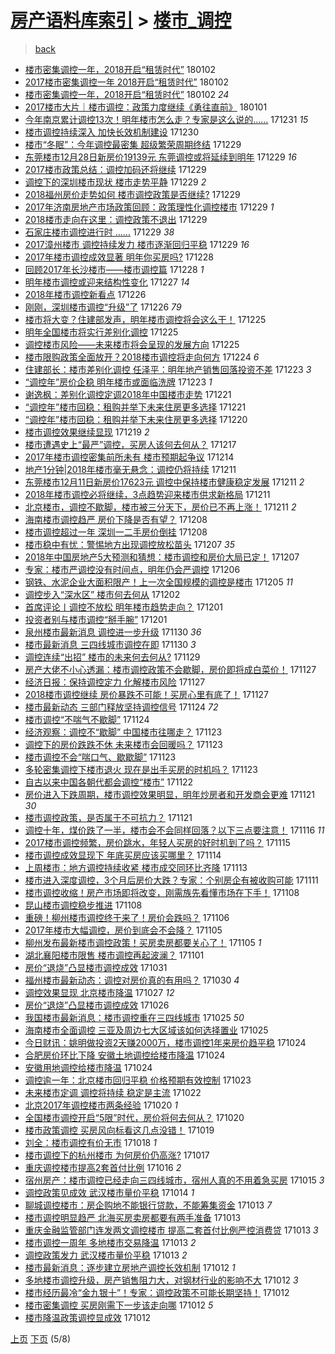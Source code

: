 [房产语料库索引](../../README.md)  > [楼市_调控](楼市_调控.md)
====
> [back](../README.md)

- [楼市密集调控一年，2018开启“租赁时代”](http://jkwz.applinzi.com/ittc/7053923981684376587.html#%E6%A5%BC%E5%B8%82%E5%AF%86%E9%9B%86%E8%B0%83%E6%8E%A7%E4%B8%80%E5%B9%B4%EF%BC%8C2018%E5%BC%80%E5%90%AF%E2%80%9C%E7%A7%9F%E8%B5%81%E6%97%B6%E4%BB%A3%E2%80%9D) 180102  
- [2017楼市密集调控一年 2018开启“租赁时代”](http://jkwz.applinzi.com/ittc/7053906622668080139.html#2017%E6%A5%BC%E5%B8%82%E5%AF%86%E9%9B%86%E8%B0%83%E6%8E%A7%E4%B8%80%E5%B9%B4+2018%E5%BC%80%E5%90%AF%E2%80%9C%E7%A7%9F%E8%B5%81%E6%97%B6%E4%BB%A3%E2%80%9D) 180102  
- [楼市密集调控一年，2018开启“租赁时代”](http://jkwz.applinzi.com/ittc/7053885366136734730.html#%E6%A5%BC%E5%B8%82%E5%AF%86%E9%9B%86%E8%B0%83%E6%8E%A7%E4%B8%80%E5%B9%B4%EF%BC%8C2018%E5%BC%80%E5%90%AF%E2%80%9C%E7%A7%9F%E8%B5%81%E6%97%B6%E4%BB%A3%E2%80%9D) 180102 *24* 
- [2017楼市大片｜楼市调控：政策力度继续《勇往直前》](http://jkwz.applinzi.com/ittc/7053464194039415824.html#2017%E6%A5%BC%E5%B8%82%E5%A4%A7%E7%89%87%EF%BD%9C%E6%A5%BC%E5%B8%82%E8%B0%83%E6%8E%A7%EF%BC%9A%E6%94%BF%E7%AD%96%E5%8A%9B%E5%BA%A6%E7%BB%A7%E7%BB%AD%E3%80%8A%E5%8B%87%E5%BE%80%E7%9B%B4%E5%89%8D%E3%80%8B) 180101  
- [今年南京累计调控13次！明年楼市怎么走？专家是这么说的……](http://jkwz.applinzi.com/ittc/7053263358734631942.html#%E4%BB%8A%E5%B9%B4%E5%8D%97%E4%BA%AC%E7%B4%AF%E8%AE%A1%E8%B0%83%E6%8E%A713%E6%AC%A1%EF%BC%81%E6%98%8E%E5%B9%B4%E6%A5%BC%E5%B8%82%E6%80%8E%E4%B9%88%E8%B5%B0%EF%BC%9F%E4%B8%93%E5%AE%B6%E6%98%AF%E8%BF%99%E4%B9%88%E8%AF%B4%E7%9A%84%E2%80%A6%E2%80%A6) 171231 *15* 
- [楼市调控持续深入 加快长效机制建设](http://jkwz.applinzi.com/ittc/7052971846360630288.html#%E6%A5%BC%E5%B8%82%E8%B0%83%E6%8E%A7%E6%8C%81%E7%BB%AD%E6%B7%B1%E5%85%A5+%E5%8A%A0%E5%BF%AB%E9%95%BF%E6%95%88%E6%9C%BA%E5%88%B6%E5%BB%BA%E8%AE%BE) 171230  
- [楼市“冬眠”：今年调控最密集 超级繁荣周期终结](http://jkwz.applinzi.com/ittc/7052617566655087632.html#%E6%A5%BC%E5%B8%82%E2%80%9C%E5%86%AC%E7%9C%A0%E2%80%9D%EF%BC%9A%E4%BB%8A%E5%B9%B4%E8%B0%83%E6%8E%A7%E6%9C%80%E5%AF%86%E9%9B%86+%E8%B6%85%E7%BA%A7%E7%B9%81%E8%8D%A3%E5%91%A8%E6%9C%9F%E7%BB%88%E7%BB%93) 171229  
- [东莞楼市12月28日新房价19139元 东莞调控或将延续到明年](http://jkwz.applinzi.com/ittc/7052556145535747088.html#%E4%B8%9C%E8%8E%9E%E6%A5%BC%E5%B8%8212%E6%9C%8828%E6%97%A5%E6%96%B0%E6%88%BF%E4%BB%B719139%E5%85%83+%E4%B8%9C%E8%8E%9E%E8%B0%83%E6%8E%A7%E6%88%96%E5%B0%86%E5%BB%B6%E7%BB%AD%E5%88%B0%E6%98%8E%E5%B9%B4) 171229 *16* 
- [2017楼市政策总结：调控加码还将继续](http://jkwz.applinzi.com/ittc/7052497776754033681.html#2017%E6%A5%BC%E5%B8%82%E6%94%BF%E7%AD%96%E6%80%BB%E7%BB%93%EF%BC%9A%E8%B0%83%E6%8E%A7%E5%8A%A0%E7%A0%81%E8%BF%98%E5%B0%86%E7%BB%A7%E7%BB%AD) 171229  
- [调控下的深圳楼市现状 楼市走势平静](http://jkwz.applinzi.com/ittc/7052467313524081680.html#%E8%B0%83%E6%8E%A7%E4%B8%8B%E7%9A%84%E6%B7%B1%E5%9C%B3%E6%A5%BC%E5%B8%82%E7%8E%B0%E7%8A%B6+%E6%A5%BC%E5%B8%82%E8%B5%B0%E5%8A%BF%E5%B9%B3%E9%9D%99) 171229 *2* 
- [2018福州房价走势如何 楼市调控政策是否继续?](http://jkwz.applinzi.com/ittc/7052467317248623632.html#2018%E7%A6%8F%E5%B7%9E%E6%88%BF%E4%BB%B7%E8%B5%B0%E5%8A%BF%E5%A6%82%E4%BD%95+%E6%A5%BC%E5%B8%82%E8%B0%83%E6%8E%A7%E6%94%BF%E7%AD%96%E6%98%AF%E5%90%A6%E7%BB%A7%E7%BB%AD%3F) 171229  
- [2017年济南房地产市场政策回顾：政策理性化调控楼市](http://jkwz.applinzi.com/ittc/7052430226976408593.html#2017%E5%B9%B4%E6%B5%8E%E5%8D%97%E6%88%BF%E5%9C%B0%E4%BA%A7%E5%B8%82%E5%9C%BA%E6%94%BF%E7%AD%96%E5%9B%9E%E9%A1%BE%EF%BC%9A%E6%94%BF%E7%AD%96%E7%90%86%E6%80%A7%E5%8C%96%E8%B0%83%E6%8E%A7%E6%A5%BC%E5%B8%82) 171229 *1* 
- [2018楼市走向在这里：调控政策不退出](http://jkwz.applinzi.com/ittc/7052424777484993552.html#2018%E6%A5%BC%E5%B8%82%E8%B5%B0%E5%90%91%E5%9C%A8%E8%BF%99%E9%87%8C%EF%BC%9A%E8%B0%83%E6%8E%A7%E6%94%BF%E7%AD%96%E4%B8%8D%E9%80%80%E5%87%BA) 171229  
- [石家庄楼市调控进行时 ……](http://jkwz.applinzi.com/ittc/7052410016647087120.html#%E7%9F%B3%E5%AE%B6%E5%BA%84%E6%A5%BC%E5%B8%82%E8%B0%83%E6%8E%A7%E8%BF%9B%E8%A1%8C%E6%97%B6+%E2%80%A6%E2%80%A6) 171229 *38* 
- [2017漳州楼市 调控持续发力 楼市逐渐回归平稳](http://jkwz.applinzi.com/ittc/7052282351483094033.html#2017%E6%BC%B3%E5%B7%9E%E6%A5%BC%E5%B8%82+%E8%B0%83%E6%8E%A7%E6%8C%81%E7%BB%AD%E5%8F%91%E5%8A%9B+%E6%A5%BC%E5%B8%82%E9%80%90%E6%B8%90%E5%9B%9E%E5%BD%92%E5%B9%B3%E7%A8%B3) 171229 *16* 
- [2017年楼市调控成效显著 明年你买房吗?](http://jkwz.applinzi.com/ittc/7052096626967970833.html#2017%E5%B9%B4%E6%A5%BC%E5%B8%82%E8%B0%83%E6%8E%A7%E6%88%90%E6%95%88%E6%98%BE%E8%91%97+%E6%98%8E%E5%B9%B4%E4%BD%A0%E4%B9%B0%E6%88%BF%E5%90%97%3F) 171228  
- [回顾2017年长沙楼市——楼市调控篇](http://jkwz.applinzi.com/ittc/7052095897456870417.html#%E5%9B%9E%E9%A1%BE2017%E5%B9%B4%E9%95%BF%E6%B2%99%E6%A5%BC%E5%B8%82%E2%80%94%E2%80%94%E6%A5%BC%E5%B8%82%E8%B0%83%E6%8E%A7%E7%AF%87) 171228 *1* 
- [明年楼市调控或迎来结构性变化](http://jkwz.applinzi.com/ittc/7051697139183256593.html#%E6%98%8E%E5%B9%B4%E6%A5%BC%E5%B8%82%E8%B0%83%E6%8E%A7%E6%88%96%E8%BF%8E%E6%9D%A5%E7%BB%93%E6%9E%84%E6%80%A7%E5%8F%98%E5%8C%96) 171227 *14* 
- [2018年楼市调控新看点](http://jkwz.applinzi.com/ittc/7051389539132638224.html#2018%E5%B9%B4%E6%A5%BC%E5%B8%82%E8%B0%83%E6%8E%A7%E6%96%B0%E7%9C%8B%E7%82%B9) 171226  
- [刚刚，深圳楼市调控“升级”了](http://jkwz.applinzi.com/ittc/7051320533751170065.html#%E5%88%9A%E5%88%9A%EF%BC%8C%E6%B7%B1%E5%9C%B3%E6%A5%BC%E5%B8%82%E8%B0%83%E6%8E%A7%E2%80%9C%E5%8D%87%E7%BA%A7%E2%80%9D%E4%BA%86) 171226 *79* 
- [楼市将大变？住建部发声，明年楼市调控将会这么干！](http://jkwz.applinzi.com/ittc/7051073998308246544.html#%E6%A5%BC%E5%B8%82%E5%B0%86%E5%A4%A7%E5%8F%98%EF%BC%9F%E4%BD%8F%E5%BB%BA%E9%83%A8%E5%8F%91%E5%A3%B0%EF%BC%8C%E6%98%8E%E5%B9%B4%E6%A5%BC%E5%B8%82%E8%B0%83%E6%8E%A7%E5%B0%86%E4%BC%9A%E8%BF%99%E4%B9%88%E5%B9%B2%EF%BC%81) 171225  
- [明年全国楼市将实行差别化调控](http://jkwz.applinzi.com/ittc/7051051624837940240.html#%E6%98%8E%E5%B9%B4%E5%85%A8%E5%9B%BD%E6%A5%BC%E5%B8%82%E5%B0%86%E5%AE%9E%E8%A1%8C%E5%B7%AE%E5%88%AB%E5%8C%96%E8%B0%83%E6%8E%A7) 171225  
- [调控楼市风险——未来楼市将会呈现的发展方向](http://jkwz.applinzi.com/ittc/7050781325533905936.html#%E8%B0%83%E6%8E%A7%E6%A5%BC%E5%B8%82%E9%A3%8E%E9%99%A9%E2%80%94%E2%80%94%E6%9C%AA%E6%9D%A5%E6%A5%BC%E5%B8%82%E5%B0%86%E4%BC%9A%E5%91%88%E7%8E%B0%E7%9A%84%E5%8F%91%E5%B1%95%E6%96%B9%E5%90%91) 171225  
- [楼市限购政策全面放开？2018楼市调控将走向何方](http://jkwz.applinzi.com/ittc/7050778007029941265.html#%E6%A5%BC%E5%B8%82%E9%99%90%E8%B4%AD%E6%94%BF%E7%AD%96%E5%85%A8%E9%9D%A2%E6%94%BE%E5%BC%80%EF%BC%9F2018%E6%A5%BC%E5%B8%82%E8%B0%83%E6%8E%A7%E5%B0%86%E8%B5%B0%E5%90%91%E4%BD%95%E6%96%B9) 171224 *6* 
- [住建部长：楼市差别化调控 任泽平：明年地产销售回落投资不差](http://jkwz.applinzi.com/ittc/7050411886393164817.html#%E4%BD%8F%E5%BB%BA%E9%83%A8%E9%95%BF%EF%BC%9A%E6%A5%BC%E5%B8%82%E5%B7%AE%E5%88%AB%E5%8C%96%E8%B0%83%E6%8E%A7+%E4%BB%BB%E6%B3%BD%E5%B9%B3%EF%BC%9A%E6%98%8E%E5%B9%B4%E5%9C%B0%E4%BA%A7%E9%94%80%E5%94%AE%E5%9B%9E%E8%90%BD%E6%8A%95%E8%B5%84%E4%B8%8D%E5%B7%AE) 171223 *3* 
- [“调控年”房价企稳 明年楼市或面临洗牌](http://jkwz.applinzi.com/ittc/7049812474793034768.html#%E2%80%9C%E8%B0%83%E6%8E%A7%E5%B9%B4%E2%80%9D%E6%88%BF%E4%BB%B7%E4%BC%81%E7%A8%B3+%E6%98%8E%E5%B9%B4%E6%A5%BC%E5%B8%82%E6%88%96%E9%9D%A2%E4%B8%B4%E6%B4%97%E7%89%8C) 171223 *1* 
- [谢逸枫：差别化调控定调2018年中国楼市走势](http://jkwz.applinzi.com/ittc/7049494196270924817.html#%E8%B0%A2%E9%80%B8%E6%9E%AB%EF%BC%9A%E5%B7%AE%E5%88%AB%E5%8C%96%E8%B0%83%E6%8E%A7%E5%AE%9A%E8%B0%832018%E5%B9%B4%E4%B8%AD%E5%9B%BD%E6%A5%BC%E5%B8%82%E8%B5%B0%E5%8A%BF) 171221  
- [“调控年”楼市回稳：租购并举下未来住房更多选择](http://jkwz.applinzi.com/ittc/7049435578901201937.html#%E2%80%9C%E8%B0%83%E6%8E%A7%E5%B9%B4%E2%80%9D%E6%A5%BC%E5%B8%82%E5%9B%9E%E7%A8%B3%EF%BC%9A%E7%A7%9F%E8%B4%AD%E5%B9%B6%E4%B8%BE%E4%B8%8B%E6%9C%AA%E6%9D%A5%E4%BD%8F%E6%88%BF%E6%9B%B4%E5%A4%9A%E9%80%89%E6%8B%A9) 171221  
- [“调控年”楼市回稳：租购并举下未来住房更多选择](http://jkwz.applinzi.com/ittc/7049159852327175185.html#%E2%80%9C%E8%B0%83%E6%8E%A7%E5%B9%B4%E2%80%9D%E6%A5%BC%E5%B8%82%E5%9B%9E%E7%A8%B3%EF%BC%9A%E7%A7%9F%E8%B4%AD%E5%B9%B6%E4%B8%BE%E4%B8%8B%E6%9C%AA%E6%9D%A5%E4%BD%8F%E6%88%BF%E6%9B%B4%E5%A4%9A%E9%80%89%E6%8B%A9) 171220  
- [楼市调控效果继续显现](http://jkwz.applinzi.com/ittc/7048837837921715216.html#%E6%A5%BC%E5%B8%82%E8%B0%83%E6%8E%A7%E6%95%88%E6%9E%9C%E7%BB%A7%E7%BB%AD%E6%98%BE%E7%8E%B0) 171219 *2* 
- [楼市遭遇史上“最严”调控，买房人该何去何从？](http://jkwz.applinzi.com/ittc/7048080761771525136.html#%E6%A5%BC%E5%B8%82%E9%81%AD%E9%81%87%E5%8F%B2%E4%B8%8A%E2%80%9C%E6%9C%80%E4%B8%A5%E2%80%9D%E8%B0%83%E6%8E%A7%EF%BC%8C%E4%B9%B0%E6%88%BF%E4%BA%BA%E8%AF%A5%E4%BD%95%E5%8E%BB%E4%BD%95%E4%BB%8E%EF%BC%9F) 171217  
- [2017年楼市调控密集前所未有 楼市预期起争议](http://jkwz.applinzi.com/ittc/7046917201834017808.html#2017%E5%B9%B4%E6%A5%BC%E5%B8%82%E8%B0%83%E6%8E%A7%E5%AF%86%E9%9B%86%E5%89%8D%E6%89%80%E6%9C%AA%E6%9C%89+%E6%A5%BC%E5%B8%82%E9%A2%84%E6%9C%9F%E8%B5%B7%E4%BA%89%E8%AE%AE) 171214  
- [地产1分钟|2018年楼市毫无悬念：调控仍将持续](http://jkwz.applinzi.com/ittc/7045897574706316305.html#%E5%9C%B0%E4%BA%A71%E5%88%86%E9%92%9F%7C2018%E5%B9%B4%E6%A5%BC%E5%B8%82%E6%AF%AB%E6%97%A0%E6%82%AC%E5%BF%B5%EF%BC%9A%E8%B0%83%E6%8E%A7%E4%BB%8D%E5%B0%86%E6%8C%81%E7%BB%AD) 171211  
- [东莞楼市12月11日新房价17623元 调控中保持楼市健康稳定发展](http://jkwz.applinzi.com/ittc/7045880523505796113.html#%E4%B8%9C%E8%8E%9E%E6%A5%BC%E5%B8%8212%E6%9C%8811%E6%97%A5%E6%96%B0%E6%88%BF%E4%BB%B717623%E5%85%83+%E8%B0%83%E6%8E%A7%E4%B8%AD%E4%BF%9D%E6%8C%81%E6%A5%BC%E5%B8%82%E5%81%A5%E5%BA%B7%E7%A8%B3%E5%AE%9A%E5%8F%91%E5%B1%95) 171211 *2* 
- [2018年楼市调控必将继续，3点趋势迎来楼市供求新格局](http://jkwz.applinzi.com/ittc/7045817180392784912.html#2018%E5%B9%B4%E6%A5%BC%E5%B8%82%E8%B0%83%E6%8E%A7%E5%BF%85%E5%B0%86%E7%BB%A7%E7%BB%AD%EF%BC%8C3%E7%82%B9%E8%B6%8B%E5%8A%BF%E8%BF%8E%E6%9D%A5%E6%A5%BC%E5%B8%82%E4%BE%9B%E6%B1%82%E6%96%B0%E6%A0%BC%E5%B1%80) 171211  
- [北京楼市，调控不歇脚，楼市被三分天下，房价已不再上涨！](http://jkwz.applinzi.com/ittc/7045601678424802320.html#%E5%8C%97%E4%BA%AC%E6%A5%BC%E5%B8%82%EF%BC%8C%E8%B0%83%E6%8E%A7%E4%B8%8D%E6%AD%87%E8%84%9A%EF%BC%8C%E6%A5%BC%E5%B8%82%E8%A2%AB%E4%B8%89%E5%88%86%E5%A4%A9%E4%B8%8B%EF%BC%8C%E6%88%BF%E4%BB%B7%E5%B7%B2%E4%B8%8D%E5%86%8D%E4%B8%8A%E6%B6%A8%EF%BC%81) 171211 *2* 
- [海南楼市调控趋严 房价下降是否有望？](http://jkwz.applinzi.com/ittc/7044758867374769169.html#%E6%B5%B7%E5%8D%97%E6%A5%BC%E5%B8%82%E8%B0%83%E6%8E%A7%E8%B6%8B%E4%B8%A5+%E6%88%BF%E4%BB%B7%E4%B8%8B%E9%99%8D%E6%98%AF%E5%90%A6%E6%9C%89%E6%9C%9B%EF%BC%9F) 171208  
- [楼市调控超过一年 深圳一二手房价倒挂](http://jkwz.applinzi.com/ittc/7044616105044214800.html#%E6%A5%BC%E5%B8%82%E8%B0%83%E6%8E%A7%E8%B6%85%E8%BF%87%E4%B8%80%E5%B9%B4+%E6%B7%B1%E5%9C%B3%E4%B8%80%E4%BA%8C%E6%89%8B%E6%88%BF%E4%BB%B7%E5%80%92%E6%8C%82) 171208  
- [楼市稳中有忧：警惕地方出现调控放松苗头](http://jkwz.applinzi.com/ittc/7044380158167876624.html#%E6%A5%BC%E5%B8%82%E7%A8%B3%E4%B8%AD%E6%9C%89%E5%BF%A7%EF%BC%9A%E8%AD%A6%E6%83%95%E5%9C%B0%E6%96%B9%E5%87%BA%E7%8E%B0%E8%B0%83%E6%8E%A7%E6%94%BE%E6%9D%BE%E8%8B%97%E5%A4%B4) 171207 *35* 
- [2018年中国房地产5大预测和猜想：楼市调控和房价大局已定！](http://jkwz.applinzi.com/ittc/7044303680663192592.html#2018%E5%B9%B4%E4%B8%AD%E5%9B%BD%E6%88%BF%E5%9C%B0%E4%BA%A75%E5%A4%A7%E9%A2%84%E6%B5%8B%E5%92%8C%E7%8C%9C%E6%83%B3%EF%BC%9A%E6%A5%BC%E5%B8%82%E8%B0%83%E6%8E%A7%E5%92%8C%E6%88%BF%E4%BB%B7%E5%A4%A7%E5%B1%80%E5%B7%B2%E5%AE%9A%EF%BC%81) 171207  
- [专家：楼市严调控没有时间点，明年仍会严调控](http://jkwz.applinzi.com/ittc/7044029144319394576.html#%E4%B8%93%E5%AE%B6%EF%BC%9A%E6%A5%BC%E5%B8%82%E4%B8%A5%E8%B0%83%E6%8E%A7%E6%B2%A1%E6%9C%89%E6%97%B6%E9%97%B4%E7%82%B9%EF%BC%8C%E6%98%8E%E5%B9%B4%E4%BB%8D%E4%BC%9A%E4%B8%A5%E8%B0%83%E6%8E%A7) 171206  
- [钢铁、水泥企业大面积限产！上一次全国规模的调控是楼市](http://jkwz.applinzi.com/ittc/7043599727394817040.html#%E9%92%A2%E9%93%81%E3%80%81%E6%B0%B4%E6%B3%A5%E4%BC%81%E4%B8%9A%E5%A4%A7%E9%9D%A2%E7%A7%AF%E9%99%90%E4%BA%A7%EF%BC%81%E4%B8%8A%E4%B8%80%E6%AC%A1%E5%85%A8%E5%9B%BD%E8%A7%84%E6%A8%A1%E7%9A%84%E8%B0%83%E6%8E%A7%E6%98%AF%E6%A5%BC%E5%B8%82) 171205 *11* 
- [调控步入“深水区” 楼市何去何从](http://jkwz.applinzi.com/ittc/7042508233460155409.html#%E8%B0%83%E6%8E%A7%E6%AD%A5%E5%85%A5%E2%80%9C%E6%B7%B1%E6%B0%B4%E5%8C%BA%E2%80%9D+%E6%A5%BC%E5%B8%82%E4%BD%95%E5%8E%BB%E4%BD%95%E4%BB%8E) 171202  
- [首席评论丨调控不放松 明年楼市趋势走向？](http://jkwz.applinzi.com/ittc/7042184957227697169.html#%E9%A6%96%E5%B8%AD%E8%AF%84%E8%AE%BA%E4%B8%A8%E8%B0%83%E6%8E%A7%E4%B8%8D%E6%94%BE%E6%9D%BE+%E6%98%8E%E5%B9%B4%E6%A5%BC%E5%B8%82%E8%B6%8B%E5%8A%BF%E8%B5%B0%E5%90%91%EF%BC%9F) 171201  
- [投资者别与楼市调控“掰手腕”](http://jkwz.applinzi.com/ittc/7041890422559867921.html#%E6%8A%95%E8%B5%84%E8%80%85%E5%88%AB%E4%B8%8E%E6%A5%BC%E5%B8%82%E8%B0%83%E6%8E%A7%E2%80%9C%E6%8E%B0%E6%89%8B%E8%85%95%E2%80%9D) 171201  
- [泉州楼市最新消息 调控进一步升级](http://jkwz.applinzi.com/ittc/7041808500982809617.html#%E6%B3%89%E5%B7%9E%E6%A5%BC%E5%B8%82%E6%9C%80%E6%96%B0%E6%B6%88%E6%81%AF+%E8%B0%83%E6%8E%A7%E8%BF%9B%E4%B8%80%E6%AD%A5%E5%8D%87%E7%BA%A7) 171130 *36* 
- [楼市最新消息 三四线城市调控在即](http://jkwz.applinzi.com/ittc/7041705963776640016.html#%E6%A5%BC%E5%B8%82%E6%9C%80%E6%96%B0%E6%B6%88%E6%81%AF+%E4%B8%89%E5%9B%9B%E7%BA%BF%E5%9F%8E%E5%B8%82%E8%B0%83%E6%8E%A7%E5%9C%A8%E5%8D%B3) 171130 *3* 
- [调控连续“出招” 楼市的未来何去何从?](http://jkwz.applinzi.com/ittc/7041355547159299088.html#%E8%B0%83%E6%8E%A7%E8%BF%9E%E7%BB%AD%E2%80%9C%E5%87%BA%E6%8B%9B%E2%80%9D+%E6%A5%BC%E5%B8%82%E7%9A%84%E6%9C%AA%E6%9D%A5%E4%BD%95%E5%8E%BB%E4%BD%95%E4%BB%8E%3F) 171129  
- [房产大佬不小心透漏：楼市调控政策不会歇脚，房价即将成白菜价！](http://jkwz.applinzi.com/ittc/7040587877468079121.html#%E6%88%BF%E4%BA%A7%E5%A4%A7%E4%BD%AC%E4%B8%8D%E5%B0%8F%E5%BF%83%E9%80%8F%E6%BC%8F%EF%BC%9A%E6%A5%BC%E5%B8%82%E8%B0%83%E6%8E%A7%E6%94%BF%E7%AD%96%E4%B8%8D%E4%BC%9A%E6%AD%87%E8%84%9A%EF%BC%8C%E6%88%BF%E4%BB%B7%E5%8D%B3%E5%B0%86%E6%88%90%E7%99%BD%E8%8F%9C%E4%BB%B7%EF%BC%81) 171127  
- [经济日报：保持调控定力 化解楼市风险](http://jkwz.applinzi.com/ittc/7040528853104067600.html#%E7%BB%8F%E6%B5%8E%E6%97%A5%E6%8A%A5%EF%BC%9A%E4%BF%9D%E6%8C%81%E8%B0%83%E6%8E%A7%E5%AE%9A%E5%8A%9B+%E5%8C%96%E8%A7%A3%E6%A5%BC%E5%B8%82%E9%A3%8E%E9%99%A9) 171127  
- [2018楼市调控继续 房价暴跌不可能！买房心里有底了！](http://jkwz.applinzi.com/ittc/7040404797985915920.html#2018%E6%A5%BC%E5%B8%82%E8%B0%83%E6%8E%A7%E7%BB%A7%E7%BB%AD+%E6%88%BF%E4%BB%B7%E6%9A%B4%E8%B7%8C%E4%B8%8D%E5%8F%AF%E8%83%BD%EF%BC%81%E4%B9%B0%E6%88%BF%E5%BF%83%E9%87%8C%E6%9C%89%E5%BA%95%E4%BA%86%EF%BC%81) 171127  
- [楼市最新动态 三部门释放坚持调控信号](http://jkwz.applinzi.com/ittc/7039570508713034769.html#%E6%A5%BC%E5%B8%82%E6%9C%80%E6%96%B0%E5%8A%A8%E6%80%81+%E4%B8%89%E9%83%A8%E9%97%A8%E9%87%8A%E6%94%BE%E5%9D%9A%E6%8C%81%E8%B0%83%E6%8E%A7%E4%BF%A1%E5%8F%B7) 171124 *72* 
- [楼市调控“不喘气不歇脚”](http://jkwz.applinzi.com/ittc/7039420093140829200.html#%E6%A5%BC%E5%B8%82%E8%B0%83%E6%8E%A7%E2%80%9C%E4%B8%8D%E5%96%98%E6%B0%94%E4%B8%8D%E6%AD%87%E8%84%9A%E2%80%9D) 171124  
- [经济观察：调控不“歇脚” 中国楼市往哪走？](http://jkwz.applinzi.com/ittc/7039216737457800209.html#%E7%BB%8F%E6%B5%8E%E8%A7%82%E5%AF%9F%EF%BC%9A%E8%B0%83%E6%8E%A7%E4%B8%8D%E2%80%9C%E6%AD%87%E8%84%9A%E2%80%9D+%E4%B8%AD%E5%9B%BD%E6%A5%BC%E5%B8%82%E5%BE%80%E5%93%AA%E8%B5%B0%EF%BC%9F) 171123  
- [调控下的房价跌跌不休 未来楼市会回暖吗？](http://jkwz.applinzi.com/ittc/7039067885845087248.html#%E8%B0%83%E6%8E%A7%E4%B8%8B%E7%9A%84%E6%88%BF%E4%BB%B7%E8%B7%8C%E8%B7%8C%E4%B8%8D%E4%BC%91+%E6%9C%AA%E6%9D%A5%E6%A5%BC%E5%B8%82%E4%BC%9A%E5%9B%9E%E6%9A%96%E5%90%97%EF%BC%9F) 171123  
- [楼市调控不会“喘口气、歇歇脚”](http://jkwz.applinzi.com/ittc/7039055601559159825.html#%E6%A5%BC%E5%B8%82%E8%B0%83%E6%8E%A7%E4%B8%8D%E4%BC%9A%E2%80%9C%E5%96%98%E5%8F%A3%E6%B0%94%E3%80%81%E6%AD%87%E6%AD%87%E8%84%9A%E2%80%9D) 171123  
- [多轮密集调控下楼市退火 现在是出手买房的时机吗？](http://jkwz.applinzi.com/ittc/7039049442731230224.html#%E5%A4%9A%E8%BD%AE%E5%AF%86%E9%9B%86%E8%B0%83%E6%8E%A7%E4%B8%8B%E6%A5%BC%E5%B8%82%E9%80%80%E7%81%AB+%E7%8E%B0%E5%9C%A8%E6%98%AF%E5%87%BA%E6%89%8B%E4%B9%B0%E6%88%BF%E7%9A%84%E6%97%B6%E6%9C%BA%E5%90%97%EF%BC%9F) 171123  
- [自古以来中国各朝代都会调控“楼市”](http://jkwz.applinzi.com/ittc/7038809686931932176.html#%E8%87%AA%E5%8F%A4%E4%BB%A5%E6%9D%A5%E4%B8%AD%E5%9B%BD%E5%90%84%E6%9C%9D%E4%BB%A3%E9%83%BD%E4%BC%9A%E8%B0%83%E6%8E%A7%E2%80%9C%E6%A5%BC%E5%B8%82%E2%80%9D) 171122  
- [房价进入下跌周期，楼市调控效果明显，明年炒房者和开发商会更难](http://jkwz.applinzi.com/ittc/7038463345429054481.html#%E6%88%BF%E4%BB%B7%E8%BF%9B%E5%85%A5%E4%B8%8B%E8%B7%8C%E5%91%A8%E6%9C%9F%EF%BC%8C%E6%A5%BC%E5%B8%82%E8%B0%83%E6%8E%A7%E6%95%88%E6%9E%9C%E6%98%8E%E6%98%BE%EF%BC%8C%E6%98%8E%E5%B9%B4%E7%82%92%E6%88%BF%E8%80%85%E5%92%8C%E5%BC%80%E5%8F%91%E5%95%86%E4%BC%9A%E6%9B%B4%E9%9A%BE) 171121 *30* 
- [楼市调控政策，是否属于不可抗力？](http://jkwz.applinzi.com/ittc/7038315748945036304.html#%E6%A5%BC%E5%B8%82%E8%B0%83%E6%8E%A7%E6%94%BF%E7%AD%96%EF%BC%8C%E6%98%AF%E5%90%A6%E5%B1%9E%E4%BA%8E%E4%B8%8D%E5%8F%AF%E6%8A%97%E5%8A%9B%EF%BC%9F) 171121  
- [调控十年，煤价跌了一半，楼市会不会同样回落？以下三点要注意！](http://jkwz.applinzi.com/ittc/7036609981032432657.html#%E8%B0%83%E6%8E%A7%E5%8D%81%E5%B9%B4%EF%BC%8C%E7%85%A4%E4%BB%B7%E8%B7%8C%E4%BA%86%E4%B8%80%E5%8D%8A%EF%BC%8C%E6%A5%BC%E5%B8%82%E4%BC%9A%E4%B8%8D%E4%BC%9A%E5%90%8C%E6%A0%B7%E5%9B%9E%E8%90%BD%EF%BC%9F%E4%BB%A5%E4%B8%8B%E4%B8%89%E7%82%B9%E8%A6%81%E6%B3%A8%E6%84%8F%EF%BC%81) 171116 *11* 
- [2017楼市调控频繁，房价跳水，年轻人买房的好时机到了吗？](http://jkwz.applinzi.com/ittc/7036118870933390352.html#2017%E6%A5%BC%E5%B8%82%E8%B0%83%E6%8E%A7%E9%A2%91%E7%B9%81%EF%BC%8C%E6%88%BF%E4%BB%B7%E8%B7%B3%E6%B0%B4%EF%BC%8C%E5%B9%B4%E8%BD%BB%E4%BA%BA%E4%B9%B0%E6%88%BF%E7%9A%84%E5%A5%BD%E6%97%B6%E6%9C%BA%E5%88%B0%E4%BA%86%E5%90%97%EF%BC%9F) 171115  
- [楼市调控成效显现下 年底买房应该买哪里？](http://jkwz.applinzi.com/ittc/7035833814675358737.html#%E6%A5%BC%E5%B8%82%E8%B0%83%E6%8E%A7%E6%88%90%E6%95%88%E6%98%BE%E7%8E%B0%E4%B8%8B+%E5%B9%B4%E5%BA%95%E4%B9%B0%E6%88%BF%E5%BA%94%E8%AF%A5%E4%B9%B0%E5%93%AA%E9%87%8C%EF%BC%9F) 171114  
- [上周楼市：地方调控持续收紧 楼市成交同环比齐降](http://jkwz.applinzi.com/ittc/7035359672247256080.html#%E4%B8%8A%E5%91%A8%E6%A5%BC%E5%B8%82%EF%BC%9A%E5%9C%B0%E6%96%B9%E8%B0%83%E6%8E%A7%E6%8C%81%E7%BB%AD%E6%94%B6%E7%B4%A7+%E6%A5%BC%E5%B8%82%E6%88%90%E4%BA%A4%E5%90%8C%E7%8E%AF%E6%AF%94%E9%BD%90%E9%99%8D) 171113  
- [楼市进入深度调控，3个月后房价大跌？专家：个别房企有被收购可能](http://jkwz.applinzi.com/ittc/7034640385530397713.html#%E6%A5%BC%E5%B8%82%E8%BF%9B%E5%85%A5%E6%B7%B1%E5%BA%A6%E8%B0%83%E6%8E%A7%EF%BC%8C3%E4%B8%AA%E6%9C%88%E5%90%8E%E6%88%BF%E4%BB%B7%E5%A4%A7%E8%B7%8C%EF%BC%9F%E4%B8%93%E5%AE%B6%EF%BC%9A%E4%B8%AA%E5%88%AB%E6%88%BF%E4%BC%81%E6%9C%89%E8%A2%AB%E6%94%B6%E8%B4%AD%E5%8F%AF%E8%83%BD) 171111  
- [楼市调控收缩！房产市场即将改变，刚需族先看懂市场在下手！](http://jkwz.applinzi.com/ittc/7033692522835100689.html#%E6%A5%BC%E5%B8%82%E8%B0%83%E6%8E%A7%E6%94%B6%E7%BC%A9%EF%BC%81%E6%88%BF%E4%BA%A7%E5%B8%82%E5%9C%BA%E5%8D%B3%E5%B0%86%E6%94%B9%E5%8F%98%EF%BC%8C%E5%88%9A%E9%9C%80%E6%97%8F%E5%85%88%E7%9C%8B%E6%87%82%E5%B8%82%E5%9C%BA%E5%9C%A8%E4%B8%8B%E6%89%8B%EF%BC%81) 171108  
- [昆山楼市调控稳步推进](http://jkwz.applinzi.com/ittc/7033462237518365713.html#%E6%98%86%E5%B1%B1%E6%A5%BC%E5%B8%82%E8%B0%83%E6%8E%A7%E7%A8%B3%E6%AD%A5%E6%8E%A8%E8%BF%9B) 171108  
- [重磅！柳州楼市调控终于来了！房价会跌吗？](http://jkwz.applinzi.com/ittc/7032890549491729424.html#%E9%87%8D%E7%A3%85%EF%BC%81%E6%9F%B3%E5%B7%9E%E6%A5%BC%E5%B8%82%E8%B0%83%E6%8E%A7%E7%BB%88%E4%BA%8E%E6%9D%A5%E4%BA%86%EF%BC%81%E6%88%BF%E4%BB%B7%E4%BC%9A%E8%B7%8C%E5%90%97%EF%BC%9F) 171106  
- [2017年楼市大幅调控，房价到底会不会降？](http://jkwz.applinzi.com/ittc/7032457540762338320.html#2017%E5%B9%B4%E6%A5%BC%E5%B8%82%E5%A4%A7%E5%B9%85%E8%B0%83%E6%8E%A7%EF%BC%8C%E6%88%BF%E4%BB%B7%E5%88%B0%E5%BA%95%E4%BC%9A%E4%B8%8D%E4%BC%9A%E9%99%8D%EF%BC%9F) 171105  
- [柳州发布最新楼市调控政策！买房卖房都要关心了！](http://jkwz.applinzi.com/ittc/7032388844807259153.html#%E6%9F%B3%E5%B7%9E%E5%8F%91%E5%B8%83%E6%9C%80%E6%96%B0%E6%A5%BC%E5%B8%82%E8%B0%83%E6%8E%A7%E6%94%BF%E7%AD%96%EF%BC%81%E4%B9%B0%E6%88%BF%E5%8D%96%E6%88%BF%E9%83%BD%E8%A6%81%E5%85%B3%E5%BF%83%E4%BA%86%EF%BC%81) 171105 *1* 
- [湖北襄阳楼市限售 楼市调控再起波澜？](http://jkwz.applinzi.com/ittc/7030934713911477264.html#%E6%B9%96%E5%8C%97%E8%A5%84%E9%98%B3%E6%A5%BC%E5%B8%82%E9%99%90%E5%94%AE+%E6%A5%BC%E5%B8%82%E8%B0%83%E6%8E%A7%E5%86%8D%E8%B5%B7%E6%B3%A2%E6%BE%9C%EF%BC%9F) 171101  
- [房价“退烧”凸显楼市调控成效](http://jkwz.applinzi.com/ittc/7030600700642460688.html#%E6%88%BF%E4%BB%B7%E2%80%9C%E9%80%80%E7%83%A7%E2%80%9D%E5%87%B8%E6%98%BE%E6%A5%BC%E5%B8%82%E8%B0%83%E6%8E%A7%E6%88%90%E6%95%88) 171031  
- [福州楼市最新动态：调控对房价真的有用吗？](http://jkwz.applinzi.com/ittc/7030242413879231505.html#%E7%A6%8F%E5%B7%9E%E6%A5%BC%E5%B8%82%E6%9C%80%E6%96%B0%E5%8A%A8%E6%80%81%EF%BC%9A%E8%B0%83%E6%8E%A7%E5%AF%B9%E6%88%BF%E4%BB%B7%E7%9C%9F%E7%9A%84%E6%9C%89%E7%94%A8%E5%90%97%EF%BC%9F) 171030 *4* 
- [调控效果显现 北京楼市降温](http://jkwz.applinzi.com/ittc/7029035339430233104.html#%E8%B0%83%E6%8E%A7%E6%95%88%E6%9E%9C%E6%98%BE%E7%8E%B0+%E5%8C%97%E4%BA%AC%E6%A5%BC%E5%B8%82%E9%99%8D%E6%B8%A9) 171027 *12* 
- [房价“退烧”凸显楼市调控成效](http://jkwz.applinzi.com/ittc/7028647975037961232.html#%E6%88%BF%E4%BB%B7%E2%80%9C%E9%80%80%E7%83%A7%E2%80%9D%E5%87%B8%E6%98%BE%E6%A5%BC%E5%B8%82%E8%B0%83%E6%8E%A7%E6%88%90%E6%95%88) 171026  
- [我国楼市最新消息：楼市调控重在三四线城市](http://jkwz.applinzi.com/ittc/7028370624299402257.html#%E6%88%91%E5%9B%BD%E6%A5%BC%E5%B8%82%E6%9C%80%E6%96%B0%E6%B6%88%E6%81%AF%EF%BC%9A%E6%A5%BC%E5%B8%82%E8%B0%83%E6%8E%A7%E9%87%8D%E5%9C%A8%E4%B8%89%E5%9B%9B%E7%BA%BF%E5%9F%8E%E5%B8%82) 171025 *50* 
- [海南楼市全面调控 三亚及周边七大区域该如何选择置业](http://jkwz.applinzi.com/ittc/7028367324812411921.html#%E6%B5%B7%E5%8D%97%E6%A5%BC%E5%B8%82%E5%85%A8%E9%9D%A2%E8%B0%83%E6%8E%A7+%E4%B8%89%E4%BA%9A%E5%8F%8A%E5%91%A8%E8%BE%B9%E4%B8%83%E5%A4%A7%E5%8C%BA%E5%9F%9F%E8%AF%A5%E5%A6%82%E4%BD%95%E9%80%89%E6%8B%A9%E7%BD%AE%E4%B8%9A) 171025  
- [今日财讯：姚明做投资2天赚2000万，楼市调控1年来房价趋平稳](http://jkwz.applinzi.com/ittc/7028028818978243601.html#%E4%BB%8A%E6%97%A5%E8%B4%A2%E8%AE%AF%EF%BC%9A%E5%A7%9A%E6%98%8E%E5%81%9A%E6%8A%95%E8%B5%842%E5%A4%A9%E8%B5%9A2000%E4%B8%87%EF%BC%8C%E6%A5%BC%E5%B8%82%E8%B0%83%E6%8E%A71%E5%B9%B4%E6%9D%A5%E6%88%BF%E4%BB%B7%E8%B6%8B%E5%B9%B3%E7%A8%B3) 171024  
- [合肥房价环比下降 安徽土地调控给楼市降温](http://jkwz.applinzi.com/ittc/7027941356205507600.html#%E5%90%88%E8%82%A5%E6%88%BF%E4%BB%B7%E7%8E%AF%E6%AF%94%E4%B8%8B%E9%99%8D+%E5%AE%89%E5%BE%BD%E5%9C%9F%E5%9C%B0%E8%B0%83%E6%8E%A7%E7%BB%99%E6%A5%BC%E5%B8%82%E9%99%8D%E6%B8%A9) 171024  
- [安徽用地调控给楼市降温](http://jkwz.applinzi.com/ittc/7027928665004966928.html#%E5%AE%89%E5%BE%BD%E7%94%A8%E5%9C%B0%E8%B0%83%E6%8E%A7%E7%BB%99%E6%A5%BC%E5%B8%82%E9%99%8D%E6%B8%A9) 171024  
- [调控逾一年：北京楼市回归平稳 价格预期有效控制](http://jkwz.applinzi.com/ittc/7027528116191364113.html#%E8%B0%83%E6%8E%A7%E9%80%BE%E4%B8%80%E5%B9%B4%EF%BC%9A%E5%8C%97%E4%BA%AC%E6%A5%BC%E5%B8%82%E5%9B%9E%E5%BD%92%E5%B9%B3%E7%A8%B3+%E4%BB%B7%E6%A0%BC%E9%A2%84%E6%9C%9F%E6%9C%89%E6%95%88%E6%8E%A7%E5%88%B6) 171023  
- [未来楼市定调 调控将持续 稳定是主流](http://jkwz.applinzi.com/ittc/7027391808018056209.html#%E6%9C%AA%E6%9D%A5%E6%A5%BC%E5%B8%82%E5%AE%9A%E8%B0%83+%E8%B0%83%E6%8E%A7%E5%B0%86%E6%8C%81%E7%BB%AD+%E7%A8%B3%E5%AE%9A%E6%98%AF%E4%B8%BB%E6%B5%81) 171022  
- [北京2017年调控楼市两条经验](http://jkwz.applinzi.com/ittc/7026530032091137041.html#%E5%8C%97%E4%BA%AC2017%E5%B9%B4%E8%B0%83%E6%8E%A7%E6%A5%BC%E5%B8%82%E4%B8%A4%E6%9D%A1%E7%BB%8F%E9%AA%8C) 171020 *1* 
- [全国楼市调控开启“5限”时代，房价将何去何从？](http://jkwz.applinzi.com/ittc/7026511650620965904.html#%E5%85%A8%E5%9B%BD%E6%A5%BC%E5%B8%82%E8%B0%83%E6%8E%A7%E5%BC%80%E5%90%AF%E2%80%9C5%E9%99%90%E2%80%9D%E6%97%B6%E4%BB%A3%EF%BC%8C%E6%88%BF%E4%BB%B7%E5%B0%86%E4%BD%95%E5%8E%BB%E4%BD%95%E4%BB%8E%EF%BC%9F) 171020  
- [楼市政策调控 买房风向标看这几点没错！](http://jkwz.applinzi.com/ittc/7026190755536847888.html#%E6%A5%BC%E5%B8%82%E6%94%BF%E7%AD%96%E8%B0%83%E6%8E%A7+%E4%B9%B0%E6%88%BF%E9%A3%8E%E5%90%91%E6%A0%87%E7%9C%8B%E8%BF%99%E5%87%A0%E7%82%B9%E6%B2%A1%E9%94%99%EF%BC%81) 171019  
- [刘全：楼市调控有价无市](http://jkwz.applinzi.com/ittc/7025692498951930897.html#%E5%88%98%E5%85%A8%EF%BC%9A%E6%A5%BC%E5%B8%82%E8%B0%83%E6%8E%A7%E6%9C%89%E4%BB%B7%E6%97%A0%E5%B8%82) 171018 *1* 
- [楼市调控下的杭州楼市 为何房价仍高涨?](http://jkwz.applinzi.com/ittc/7025378604513494033.html#%E6%A5%BC%E5%B8%82%E8%B0%83%E6%8E%A7%E4%B8%8B%E7%9A%84%E6%9D%AD%E5%B7%9E%E6%A5%BC%E5%B8%82+%E4%B8%BA%E4%BD%95%E6%88%BF%E4%BB%B7%E4%BB%8D%E9%AB%98%E6%B6%A8%3F) 171017  
- [重庆调控楼市提高2套首付比例](http://jkwz.applinzi.com/ittc/7025092432373498897.html#%E9%87%8D%E5%BA%86%E8%B0%83%E6%8E%A7%E6%A5%BC%E5%B8%82%E6%8F%90%E9%AB%982%E5%A5%97%E9%A6%96%E4%BB%98%E6%AF%94%E4%BE%8B) 171016 *2* 
- [宿州房产：楼市调控已经走向三四线城市，宿州人真的不用着急买房](http://jkwz.applinzi.com/ittc/7023855613908616209.html#%E5%AE%BF%E5%B7%9E%E6%88%BF%E4%BA%A7%EF%BC%9A%E6%A5%BC%E5%B8%82%E8%B0%83%E6%8E%A7%E5%B7%B2%E7%BB%8F%E8%B5%B0%E5%90%91%E4%B8%89%E5%9B%9B%E7%BA%BF%E5%9F%8E%E5%B8%82%EF%BC%8C%E5%AE%BF%E5%B7%9E%E4%BA%BA%E7%9C%9F%E7%9A%84%E4%B8%8D%E7%94%A8%E7%9D%80%E6%80%A5%E4%B9%B0%E6%88%BF) 171015 *3* 
- [调控政策见成效 武汉楼市量价平稳](http://jkwz.applinzi.com/ittc/7024303727547253776.html#%E8%B0%83%E6%8E%A7%E6%94%BF%E7%AD%96%E8%A7%81%E6%88%90%E6%95%88+%E6%AD%A6%E6%B1%89%E6%A5%BC%E5%B8%82%E9%87%8F%E4%BB%B7%E5%B9%B3%E7%A8%B3) 171014 *1* 
- [聊城调控楼市：房企购地不能银行贷款，不能筹集资金](http://jkwz.applinzi.com/ittc/7023945113733170193.html#%E8%81%8A%E5%9F%8E%E8%B0%83%E6%8E%A7%E6%A5%BC%E5%B8%82%EF%BC%9A%E6%88%BF%E4%BC%81%E8%B4%AD%E5%9C%B0%E4%B8%8D%E8%83%BD%E9%93%B6%E8%A1%8C%E8%B4%B7%E6%AC%BE%EF%BC%8C%E4%B8%8D%E8%83%BD%E7%AD%B9%E9%9B%86%E8%B5%84%E9%87%91) 171013 *7* 
- [楼市调控明显趋严 北海买房卖房都要有两手准备](http://jkwz.applinzi.com/ittc/7023903380068631568.html#%E6%A5%BC%E5%B8%82%E8%B0%83%E6%8E%A7%E6%98%8E%E6%98%BE%E8%B6%8B%E4%B8%A5+%E5%8C%97%E6%B5%B7%E4%B9%B0%E6%88%BF%E5%8D%96%E6%88%BF%E9%83%BD%E8%A6%81%E6%9C%89%E4%B8%A4%E6%89%8B%E5%87%86%E5%A4%87) 171013  
- [重庆金融监管部门连发两文调控楼市 提高二套首付比例严控消费贷](http://jkwz.applinzi.com/ittc/7023855318780609553.html#%E9%87%8D%E5%BA%86%E9%87%91%E8%9E%8D%E7%9B%91%E7%AE%A1%E9%83%A8%E9%97%A8%E8%BF%9E%E5%8F%91%E4%B8%A4%E6%96%87%E8%B0%83%E6%8E%A7%E6%A5%BC%E5%B8%82+%E6%8F%90%E9%AB%98%E4%BA%8C%E5%A5%97%E9%A6%96%E4%BB%98%E6%AF%94%E4%BE%8B%E4%B8%A5%E6%8E%A7%E6%B6%88%E8%B4%B9%E8%B4%B7) 171013 *3* 
- [楼市调控一周年 多地楼市交易降温](http://jkwz.applinzi.com/ittc/7023852023760552977.html#%E6%A5%BC%E5%B8%82%E8%B0%83%E6%8E%A7%E4%B8%80%E5%91%A8%E5%B9%B4+%E5%A4%9A%E5%9C%B0%E6%A5%BC%E5%B8%82%E4%BA%A4%E6%98%93%E9%99%8D%E6%B8%A9) 171013 *2* 
- [调控政策发力 武汉楼市量价平稳](http://jkwz.applinzi.com/ittc/7023825818210534416.html#%E8%B0%83%E6%8E%A7%E6%94%BF%E7%AD%96%E5%8F%91%E5%8A%9B+%E6%AD%A6%E6%B1%89%E6%A5%BC%E5%B8%82%E9%87%8F%E4%BB%B7%E5%B9%B3%E7%A8%B3) 171013 *2* 
- [楼市最新消息：逐步建立房地产调控长效机制](http://jkwz.applinzi.com/ittc/7023593535763383312.html#%E6%A5%BC%E5%B8%82%E6%9C%80%E6%96%B0%E6%B6%88%E6%81%AF%EF%BC%9A%E9%80%90%E6%AD%A5%E5%BB%BA%E7%AB%8B%E6%88%BF%E5%9C%B0%E4%BA%A7%E8%B0%83%E6%8E%A7%E9%95%BF%E6%95%88%E6%9C%BA%E5%88%B6) 171012 *1* 
- [多地楼市调控升级，房产销售阻力大，对钢材行业的影响不大](http://jkwz.applinzi.com/ittc/7023513239361684497.html#%E5%A4%9A%E5%9C%B0%E6%A5%BC%E5%B8%82%E8%B0%83%E6%8E%A7%E5%8D%87%E7%BA%A7%EF%BC%8C%E6%88%BF%E4%BA%A7%E9%94%80%E5%94%AE%E9%98%BB%E5%8A%9B%E5%A4%A7%EF%BC%8C%E5%AF%B9%E9%92%A2%E6%9D%90%E8%A1%8C%E4%B8%9A%E7%9A%84%E5%BD%B1%E5%93%8D%E4%B8%8D%E5%A4%A7) 171012 *3* 
- [楼市经历最冷“金九银十”！专家：调控政策不可能长期坚持！](http://jkwz.applinzi.com/ittc/7023562369358365713.html#%E6%A5%BC%E5%B8%82%E7%BB%8F%E5%8E%86%E6%9C%80%E5%86%B7%E2%80%9C%E9%87%91%E4%B9%9D%E9%93%B6%E5%8D%81%E2%80%9D%EF%BC%81%E4%B8%93%E5%AE%B6%EF%BC%9A%E8%B0%83%E6%8E%A7%E6%94%BF%E7%AD%96%E4%B8%8D%E5%8F%AF%E8%83%BD%E9%95%BF%E6%9C%9F%E5%9D%9A%E6%8C%81%EF%BC%81) 171012  
- [楼市密集调控 买房刚需下一步该走向哪](http://jkwz.applinzi.com/ittc/7023522186294461456.html#%E6%A5%BC%E5%B8%82%E5%AF%86%E9%9B%86%E8%B0%83%E6%8E%A7+%E4%B9%B0%E6%88%BF%E5%88%9A%E9%9C%80%E4%B8%8B%E4%B8%80%E6%AD%A5%E8%AF%A5%E8%B5%B0%E5%90%91%E5%93%AA) 171012 *5* 
- [楼市降温政策调控显成效](http://jkwz.applinzi.com/ittc/7023496075636376592.html#%E6%A5%BC%E5%B8%82%E9%99%8D%E6%B8%A9%E6%94%BF%E7%AD%96%E8%B0%83%E6%8E%A7%E6%98%BE%E6%88%90%E6%95%88) 171012  


 [上页](楼市_调控6.md) [下页](楼市_调控4.md)          (5/8)